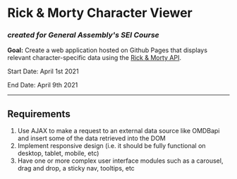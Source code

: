 # Rick & Morty Character Viewer

### *created for General Assembly's SEI Course*

**Goal:** Create a web application hosted on Github Pages that displays relevant character-specific data using the [Rick & Morty API](https://rickandmortyapi.com).

Start Date: April 1st 2021

End Date: April 9th 2021

___

## Requirements

1.  Use AJAX to make a request to an external data source like OMDBapi and insert some of the data retrieved into the DOM
2.  Implement responsive design (i.e. it should be fully functional on desktop, tablet, mobile, etc)
3.  Have one or more complex user interface modules such as a carousel, drag and drop, a sticky nav, tooltips, etc
